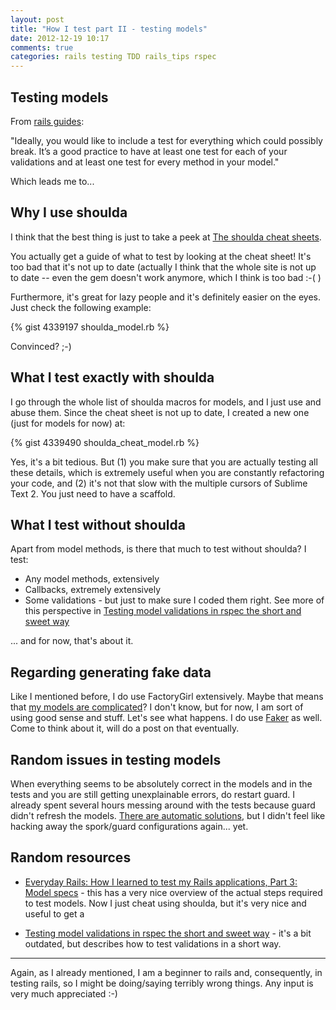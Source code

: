 ```yaml
---
layout: post
title: "How I test part II - testing models"
date: 2012-12-19 10:17
comments: true
categories: rails testing TDD rails_tips rspec
---
```


Testing models
--------------

From [rails guides](http://guides.rubyonrails.org/testing.html):

"Ideally, you would like to include a test for everything which could possibly break. It’s a good practice to have at least one test for each of your validations and at least one test for every method in your model."

Which leads me to...

Why I use shoulda
-----------------

I think that the best thing is just to take a peek at [The shoulda cheat sheets](http://cheat.errtheblog.com/s/rspec_shoulda/).

You actually get a guide of what to test by looking at the cheat sheet! It's too bad that it's not up to date (actually I think that the whole site is not up to date -- even the gem doesn't work anymore, which I think is too bad :-( )

Furthermore, it's great for lazy people and it's definitely easier on the eyes. Just check the following example:

{% gist 4339197 shoulda_model.rb %}

Convinced? ;-)

What I test exactly with shoulda
--------------------------------

I go through the whole list of shoulda macros for models, and I just use and abuse them. Since the cheat sheet is not up to date, I created a new one (just for models for now) at:

{% gist 4339490 shoulda_cheat_model.rb %}

Yes, it's a bit tedious. But (1) you make sure that you are actually testing all these details, which is extremely useful when you are constantly refactoring your code, and (2) it's not that slow with the multiple cursors of Sublime Text 2. You just need to have a scaffold.

What I test without shoulda
---------------------------

Apart from model methods, is there that much to test without shoulda? I test:

* Any model methods, extensively
* Callbacks, extremely extensively
* Some validations - but just to make sure I coded them right. See more of this perspective in [Testing model validations in rspec the short and sweet way](http://www.christopherbloom.com/2011/07/12/testing-model-validations-in-rspec-the-short-and-sweet-way/)

... and for now, that's about it.


Regarding generating fake data
------------------------------

Like I mentioned before, I do use FactoryGirl extensively. Maybe that means that [my models are complicated](http://blog.steveklabnik.com/posts/2012-07-14-why-i-don-t-like-factory_girl)? I don't know, but for now, I am sort of using good sense and stuff. Let's see what happens. I do use [Faker](http://faker.rubyforge.org) as well. Come to think about it, will do a post on that eventually.

Random issues in testing models
-------------------------------

When everything seems to be absolutely correct in the models and in the tests and you are still getting unexplainable errors, do restart guard. I already spent several hours messing around with the tests because guard didn't refresh the models. [There are automatic solutions](http://stackoverflow.com/questions/5855587/spork-is-really-great-but-how-can-i-get-it-to-refresh-validations-and-other-cod), but I didn't feel like hacking away the spork/guard configurations again... yet.

Random resources
----------------

* [Everyday Rails: How I learned to test my Rails applications, Part 3: Model specs](http://everydayrails.com/2012/03/19/testing-series-rspec-models-factory-girl.html) - this has a very nice overview of the actual steps required to test models. Now I just cheat using shoulda, but it's very nice and useful to get a 

* [Testing model validations in rspec the short and sweet way](http://www.christopherbloom.com/2011/07/12/testing-model-validations-in-rspec-the-short-and-sweet-way/) - it's a bit outdated, but describes how to test validations in a short way.

***

Again, as I already mentioned, I am a beginner to rails and, consequently, in testing rails, so I might be doing/saying terribly wrong things. Any input is very much appreciated :-)


